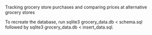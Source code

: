 Tracking grocery store purchases and comparing prices at alternative grocery stores

To recreate the database, run sqlite3 grocery_data.db < schema.sql followed by sqlite3 grocery_data.db < insert_data.sql.
